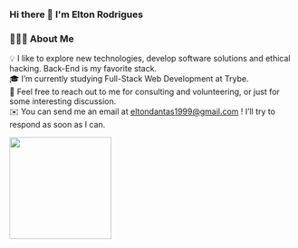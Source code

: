 ### Hi there 👋 I'm Elton Rodrigues

### 👨🏻‍💻 About Me
💡  I like to explore new technologies, develop software solutions and ethical hacking. Back-End is my favorite stack.\
🎓  I’m currently studying Full-Stack Web Development at Trybe.\
💬  Feel free to reach out to me for consulting and volunteering, or just for some interesting discussion.\
✉️  You can send me an email at eltondantas1999@gmail.com ! I’ll try to respond as soon as I can.

 <div>
  <a href="https://github.com/eltonrd">
  <img height="180em" src="https://github-readme-stats.vercel.app/api?username=eltonrd&show_icons=true&theme=dracula&include_all_commits=true&count_private=true"/>
</div>
